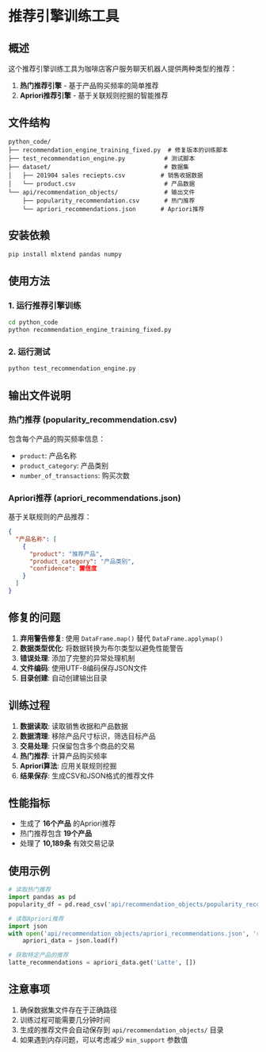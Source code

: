 # 推荐引擎训练工具

## 概述

这个推荐引擎训练工具为咖啡店客户服务聊天机器人提供两种类型的推荐：

1. **热门推荐引擎** - 基于产品购买频率的简单推荐
2. **Apriori推荐引擎** - 基于关联规则挖掘的智能推荐

## 文件结构

```
python_code/
├── recommendation_engine_training_fixed.py  # 修复版本的训练脚本
├── test_recommendation_engine.py           # 测试脚本
├── dataset/                                # 数据集
│   ├── 201904 sales reciepts.csv          # 销售收据数据
│   └── product.csv                         # 产品数据
└── api/recommendation_objects/             # 输出文件
    ├── popularity_recommendation.csv       # 热门推荐
    └── apriori_recommendations.json       # Apriori推荐
```

## 安装依赖

```bash
pip install mlxtend pandas numpy
```

## 使用方法

### 1. 运行推荐引擎训练

```bash
cd python_code
python recommendation_engine_training_fixed.py
```

### 2. 运行测试

```bash
python test_recommendation_engine.py
```

## 输出文件说明

### 热门推荐 (popularity_recommendation.csv)

包含每个产品的购买频率信息：
- `product`: 产品名称
- `product_category`: 产品类别
- `number_of_transactions`: 购买次数

### Apriori推荐 (apriori_recommendations.json)

基于关联规则的产品推荐：
```json
{
  "产品名称": [
    {
      "product": "推荐产品",
      "product_category": "产品类别",
      "confidence": 置信度
    }
  ]
}
```

## 修复的问题

1. **弃用警告修复**: 使用 `DataFrame.map()` 替代 `DataFrame.applymap()`
2. **数据类型优化**: 将数据转换为布尔类型以避免性能警告
3. **错误处理**: 添加了完整的异常处理机制
4. **文件编码**: 使用UTF-8编码保存JSON文件
5. **目录创建**: 自动创建输出目录

## 训练过程

1. **数据读取**: 读取销售收据和产品数据
2. **数据清理**: 移除产品尺寸标识，筛选目标产品
3. **交易处理**: 只保留包含多个商品的交易
4. **热门推荐**: 计算产品购买频率
5. **Apriori算法**: 应用关联规则挖掘
6. **结果保存**: 生成CSV和JSON格式的推荐文件

## 性能指标

- 生成了 **16个产品** 的Apriori推荐
- 热门推荐包含 **19个产品**
- 处理了 **10,189条** 有效交易记录

## 使用示例

```python
# 读取热门推荐
import pandas as pd
popularity_df = pd.read_csv('api/recommendation_objects/popularity_recommendation.csv')

# 读取Apriori推荐
import json
with open('api/recommendation_objects/apriori_recommendations.json', 'r') as f:
    apriori_data = json.load(f)

# 获取特定产品的推荐
latte_recommendations = apriori_data.get('Latte', [])
```

## 注意事项

1. 确保数据集文件存在于正确路径
2. 训练过程可能需要几分钟时间
3. 生成的推荐文件会自动保存到 `api/recommendation_objects/` 目录
4. 如果遇到内存问题，可以考虑减少 `min_support` 参数值 